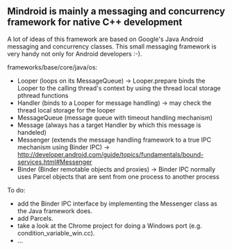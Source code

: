 ## Mindroid is mainly a messaging and concurrency framework for native C++ development ##

A lot of ideas of this framework are based on Google's Java Android messaging and concurrency classes.
This small messaging framework is very handy not only for Android developers :-).

frameworks/base/core/java/os:
- Looper (loops on its MessageQueue) -> Looper.prepare binds the Looper to the calling thread's context by using the thread local storage pthread functions
- Handler (binds to a Looper for message handling) -> may check the thread local storage for the looper
- MessageQueue (message queue with timeout handling mechanism)
- Message (always has a target Handler by which this message is handeled)
- Messenger (extends the message handling framework to a true IPC mechanism using Binder IPC) -> http://developer.android.com/guide/topics/fundamentals/bound-services.html#Messenger
- Binder (Binder remotable objects and proxies) -> Binder IPC normally uses Parcel objects that are sent from one process to another process

To do:
- add the Binder IPC interface by implementing the Messenger class as the Java framework does.
- add Parcels.
- take a look at the Chrome project for doing a Windows port (e.g. condition_variable_win.cc).
- ...

